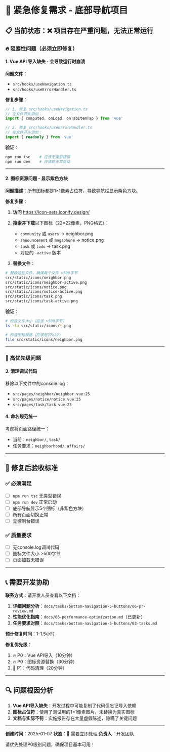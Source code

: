 # 🚨 紧急修复需求 - 底部导航项目

## 📋 当前状态：❌ 项目存在严重问题，无法正常运行

### 🔥 阻塞性问题（必须立即修复）

#### 1. Vue API 导入缺失 - 会导致运行时崩溃

**问题文件**：
- `src/hooks/useNavigation.ts`
- `src/hooks/useErrorHandler.ts`

**修复步骤**：

```typescript
// 1. 修复 src/hooks/useNavigation.ts
// 在文件开头添加：
import { computed, onLoad, onTabItemTap } from 'vue'
```

```typescript
// 2. 修复 src/hooks/useErrorHandler.ts
// 在文件开头添加：
import { readonly } from 'vue'
```

**验证**：
```bash
npm run tsc    # 应该无类型错误
npm run dev    # 应该能正常启动
```

---

#### 2. 图标资源问题 - 显示紫色方块

**问题描述**：所有图标都是1×1像素占位符，导致导航栏显示紫色方块。

**修复步骤**：

1. **访问** https://icon-sets.iconify.design/
2. **搜索并下载**以下图标（22×22像素，PNG格式）：
   - `community` 或 `users` → neighbor.png
   - `announcement` 或 `megaphone` → notice.png
   - `task` 或 `todo` → task.png
   - 对应的 `-active` 版本

3. **替换文件**：
```bash
# 替换这些文件，确保每个文件 >500字节
src/static/icons/neighbor.png
src/static/icons/neighbor-active.png
src/static/icons/notice.png
src/static/icons/notice-active.png
src/static/icons/task.png
src/static/icons/task-active.png
```

**验证**：
```bash
# 检查文件大小（应该 >500字节）
ls -la src/static/icons/*.png

# 检查图标规格（应该是22x22）
file src/static/icons/neighbor.png
```

---

### 🚨 高优先级问题

#### 3. 清理调试代码
移除以下文件中的console.log：
- `src/pages/neighbor/neighbor.vue:25`
- `src/pages/notice/notice.vue:25`
- `src/pages/task/task.vue:25`

#### 4. 命名规范统一
考虑将页面路径统一：
- 当前：`neighbor/`, `task/`
- 任务要求：`neighborhood/`, `affairs/`

---

## 🎯 修复后验收标准

### ✅ 必须满足
- [ ] `npm run tsc` 无类型错误
- [ ] `npm run dev` 正常启动
- [ ] 底部导航显示5个图标（非紫色方块）
- [ ] 所有页面切换正常
- [ ] 无控制台错误

### ✅ 质量要求
- [ ] 无console.log调试代码
- [ ] 图标文件大小 >500字节
- [ ] 页面加载无错误

---

## 📞 需要开发协助

**联系方式**：请开发人员查看以下文档：
1. **详细问题分析**：`docs/tasks/bottom-navigation-5-buttons/06-pr-review.md`
2. **性能优化指南**：`docs/06-performance-optimization.md`（已更新）
3. **任务要求对照**：`docs/tasks/bottom-navigation-5-buttons/03-tasks.md`

**预计修复时间**：1-1.5小时

**修复优先级**：
1. 🔥 P0：Vue API导入（10分钟）
2. 🔥 P0：图标资源替换（30分钟）
3. 🚨 P1：代码清理（20分钟）

---

## 🔍 问题根因分析

1. **Vue API导入缺失**：开发过程中可能复制了代码但忘记导入依赖
2. **图标占位符**：使用了测试用的1×1像素图片，未替换为真实图标
3. **文档与实际不符**：实施报告存在大量虚假陈述，隐瞒了关键问题

---

**创建时间**：2025-01-07
**状态**：🚨 需要立即处理
**负责人**：开发团队

请优先处理P0级别问题，确保项目基本可用！